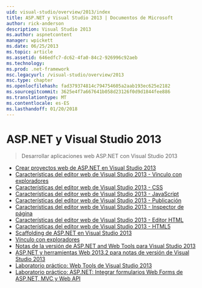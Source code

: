 ```yaml
---
uid: visual-studio/overview/2013/index
title: ASP.NET y Visual Studio 2013 | Documentos de Microsoft
author: rick-anderson
description: Visual Studio 2013
ms.author: aspnetcontent
manager: wpickett
ms.date: 06/25/2013
ms.topic: article
ms.assetid: 646edfc7-dc62-4fa0-84c2-926996c92aeb
ms.technology: 
ms.prod: .net-framework
msc.legacyurl: /visual-studio/overview/2013
msc.type: chapter
ms.openlocfilehash: fad379374814c794754605a2aab193ec625e2182
ms.sourcegitcommit: 3625e4f7a667641b058d23126f0d9d1844fee886
ms.translationtype: MT
ms.contentlocale: es-ES
ms.lasthandoff: 01/20/2018
---
```

<a name="aspnet-and-visual-studio-2013"></a>ASP.NET y Visual Studio 2013
====================
> Desarrollar aplicaciones web ASP.NET con Visual Studio 2013


- [Crear proyectos web de ASP.NET en Visual Studio 2013](creating-web-projects-in-visual-studio.md)
- [Características del editor web de Visual Studio 2013 - Vínculo con exploradores](visual-studio-2013-web-editor-features-browser-link.md)
- [Características del editor web de Visual Studio 2013 - CSS](visual-studio-2013-web-editor-features-css.md)
- [Características del editor web de Visual Studio 2013 - JavaScript](visual-studio-2013-web-editor-features-javascript.md)
- [Características del editor web de Visual Studio 2013 - Publicación](visual-studio-2013-web-editor-features-publishing.md)
- [Características del editor web de Visual Studio 2013 - Inspector de página](visual-studio-2013-web-editor-features-page-inspector.md)
- [Características del editor web de Visual Studio 2013 - Editor HTML](visual-studio-2013-web-editor-features-html-editor.md)
- [Características del editor web de Visual Studio 2013 - HTML5](visual-studio-2013-web-editor-features-html5.md)
- [Scaffolding de ASP.NET en Visual Studio 2013](aspnet-scaffolding-overview.md)
- [Vínculo con exploradores](using-browser-link.md)
- [Notas de la versión de ASP.NET and Web Tools para Visual Studio 2013](release-notes.md)
- [ASP.NET y herramientas Web 2013.2 para notas de versión de Visual Studio 2013](aspnet-and-web-tools-20132-preview-for-visual-studio-2013-release-notes.md)
- [Laboratorio práctico: Web Tools de Visual Studio 2013](visual-studio-2013-web-tools.md)
- [Laboratorio práctico: ASP.NET: Integrar formularios Web Forms de ASP.NET, MVC y Web API](one-aspnet-integrating-aspnet-web-forms-mvc-and-web-api.md)
